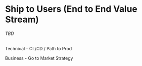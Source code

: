 # Ship to Users \(End to End Value Stream\)

###### TBD

Technical - CI /CD / Path to Prod

Business - Go to Market Strategy

